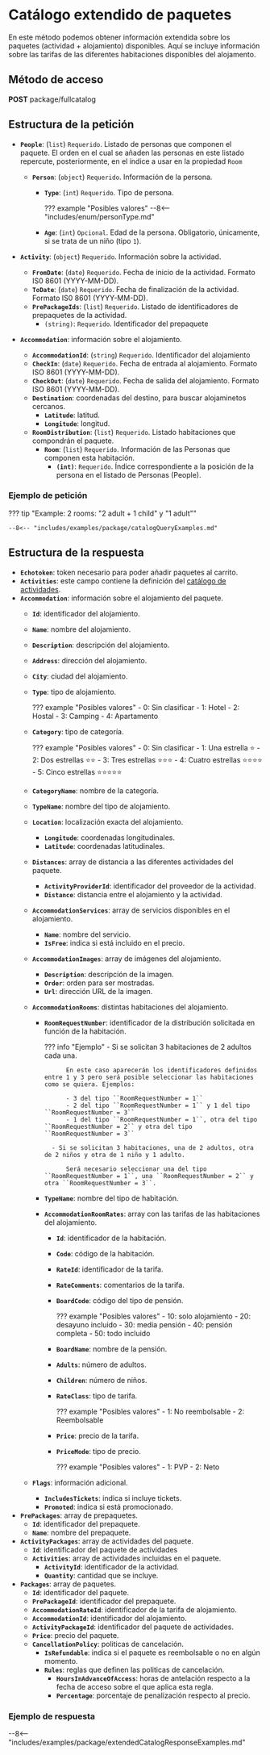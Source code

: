 # Catálogo extendido de paquetes

En este método podemos obtener información extendida sobre los paquetes (actividad + alojamiento) disponibles. Aquí se incluye información sobre las tarifas de las diferentes habitaciones disponibles del alojamento.

## Método de acceso

**POST** package/fullcatalog

## Estructura de la petición
- **``People``**: (``list``) ``Requerido``. Listado de personas que componen el paquete. El orden en el cual se añaden las personas en este listado repercute, posteriormente, en el índice a usar en la propiedad ``Room``
    - **``Person``**: (``object``) ``Requerido``. Información de la persona.
        - **``Type``**: (``int``) ``Requerido``. Tipo de persona.

            ??? example "Posibles valores"
              --8<-- "includes/enum/personType.md"

        - **``Age``**: (``int``) ``Opcional``. Edad de la persona. Obligatorio, únicamente, si se trata de un niño (tipo ``1``).

- **``Activity``**: (``object``) ``Requerido``. Información sobre la actividad.
    - **``FromDate``**: (``date``) ``Requerido``. Fecha de inicio de la actividad. Formato IS0 8601 (YYYY-MM-DD).
    - **``ToDate``**: (``date``) ``Requerido``. Fecha de finalización de la actividad. Formato IS0 8601 (YYYY-MM-DD).
    - **``PrePackageIds``**: (``list``) ``Requerido``. Listado de identificadores de prepaquetes de la actividad.
        - ``(string)``: ``Requerido``. Identificador del prepaquete

- **``Accommodation``**: información sobre el alojamiento.
    - **``AccommodationId``**: (``string``) ``Requerido``. Identificador del alojamiento
    - **``CheckIn``**: (``date``) ``Requerido``. Fecha de entrada al alojamiento. Formato ISO 8601 (YYYY-MM-DD).
    - **``CheckOut``**: (``date``) ``Requerido``. Fecha de salida del alojamiento. Formato ISO 8601 (YYYY-MM-DD).
    - **``Destination``**: coordenadas del destino, para buscar alojaminetos cercanos.
        - **``Latitude``**: latitud.
        - **``Longitude``**: longitud.
    - **``RoomDistribution``**: (``list``) ``Requerido``. Listado habitaciones que compondrán el paquete.
        - **``Room``**: (``list``) ``Requerido``. Información de las Personas que componen esta habitación.
            - **``(int)``**: ``Requerido``. Índice correspondiente a la posición de la persona en el listado de Personas (People).

### Ejemplo de petición

??? tip "Example: 2 rooms: "2 adult + 1 child" y "1 adult""

    --8<-- "includes/examples/package/catalogQueryExamples.md"

## Estructura de la respuesta

- **``Echotoken``**: token necesario para poder añadir paquetes al carrito.
- **``Activities``**: este campo contiene la definición del [catálogo de actividades](../activity/catalog.md#estructura-de-la-respuesta).
- **``Accommodation``**: información sobre el alojamiento del paquete.
    - **``Id``**: identificador del alojamiento.
    - **``Name``**: nombre del alojamiento.
    - **``Description``**: descripción del alojamiento.
    - **``Address``**: dirección del alojamiento.
    - **``City``**: ciudad del alojamiento.
    - **``Type``**: tipo de alojamiento.

        ??? example "Posibles valores"
            - 0: Sin clasificar
            - 1: Hotel
            - 2: Hostal
            - 3: Camping
            - 4: Apartamento

    - **``Category``**: tipo de categoría.

        ??? example "Posibles valores"
            - 0: Sin clasificar
            - 1: Una estrella :star:
            - 2: Dos estrellas :star::star:
            - 3: Tres estrellas :star::star::star:
            - 4: Cuatro estrellas :star::star::star::star:
            - 5: Cinco estrellas :star::star::star::star::star:

    - **``CategoryName``**: nombre de la categoría.
    - **``TypeName``**: nombre del tipo de alojamiento.
    - **``Location``**: localización exacta del alojamiento.
        - **``Longitude``**: coordenadas longitudinales.
        - **``Latitude``**: coordenadas latitudinales.
    - **``Distances``**: array de distancia a las diferentes actividades del paquete.
        - **``ActivityProviderId``**: identificador del proveedor de la actividad.
        - **``Distance``**: distancia entre el alojamiento y la actividad.
    - **``AccommodationServices``**: array de servicios disponibles en el alojamiento.
        - **``Name``**: nombre del servicio.
        - **``IsFree``**: indica si está incluido en el precio.
    - **``AccommodationImages``**: array de imágenes del alojamiento.
        - **``Description``**: descripción de la imagen.
        - **``Order``**: orden para ser mostradas.
        - **``Url``**: dirección URL de la imagen.
    - **``AccommodationRooms``**: distintas habitaciones del alojamiento.
        - **``RoomRequestNumber``**: identificador de la distribución solicitada en función de la habitación.

            ??? info "Ejemplo"
                - Si se solicitan 3 habitaciones de 2 adultos cada una.

                    En este caso aparecerán los identificadores definidos entre 1 y 3 pero será posible seleccionar las habitaciones como se quiera. Ejemplos:

                    - 3 del tipo ``RoomRequestNumber = 1``
                    - 2 del tipo ``RoomRequestNumber = 1`` y 1 del tipo ``RoomRequestNumber = 3``
                    - 1 del tipo ``RoomRequestNumber = 1``, otra del tipo ``RoomRequestNumber = 2`` y otra del tipo ``RoomRequestNumber = 3``

                - Si se solicitan 3 habitaciones, una de 2 adultos, otra de 2 niños y otra de 1 niño y 1 adulto.

                    Será necesario seleccionar una del tipo ``RoomRequestNumber = 1``, una ``RoomRequestNumber = 2`` y otra ``RoomRequestNumber = 3``.

        - **``TypeName``**: nombre del tipo de habitación.
        - **``AccommodationRoomRates``**: array con las tarifas de las habitaciones del alojamiento.
            - **``Id``**: identificador de la habitación.
            - **``Code``**: código de la habitación.
            - **``RateId``**: identificador de la tarifa.
            - **``RateComments``**: comentarios de la tarifa.
            - **``BoardCode``**: código del tipo de pensión.

                ??? example "Posibles valores"
                    - 10: solo alojamiento
                    - 20: desayuno incluido
                    - 30: media pensión
                    - 40: pensión completa
                    - 50: todo incluido

            - **``BoardName``**: nombre de la pensión.
            - **``Adults``**: número de adultos.
            - **``Children``**: número de niños.
            - **``RateClass``**: tipo de tarifa.

                ??? example "Posibles valores"
                    - 1: No reembolsable
                    - 2: Reembolsable

            - **``Price``**: precio de la tarifa.
            - **``PriceMode``**: tipo de precio.

                ??? example "Posibles valores"
                    - 1: PVP
                    - 2: Neto

    - **``Flags``**: información adicional.
        - **``IncludesTickets``**: indica si incluye tickets.
        - **``Promoted``**: indica si está promocionado.
- **``PrePackages``**: array de prepaquetes.
    - **``Id``**: identificador del prepaquete.
    - **``Name``**: nombre del prepaquete.
- **``ActivityPackages``**: array de actividades del paquete.
    - **``Id``**: identificador del paquete de actividades
    - **``Activities``**: array de actividades incluidas en el paquete.
        - **``ActivityId``**: identificador de la actividad.
        - **``Quantity``**: cantidad que se incluye.
- **``Packages``**: array de paquetes.
    - **``Id``**: identificador del paquete.
    - **``PrePackageId``**: identificador del prepaquete.
    - **``AccommodationRateId``**: identificador de la tarifa de alojamiento.
    - **``AccommodationId``**: identificador del alojamiento.
    - **``ActivityPackageId``**: identificador del paquete de actividades.
    - **``Price``**: precio del paquete.
    - **``CancellationPolicy``**: politicas de cancelación.
        - **``IsRefundable``**: indica si el paquete es reembolsable o no en algún momento.
        - **``Rules``**: reglas que definen las politicas de cancelación.
            - **``HoursInAdvanceOfAccess``**: horas de antelación respecto a la fecha de acceso sobre el que aplica esta regla.
            - **``Percentage``**: porcentaje de penalización respecto al precio.

### Ejemplo de respuesta

--8<-- "includes/examples/package/extendedCatalogResponseExamples.md"

